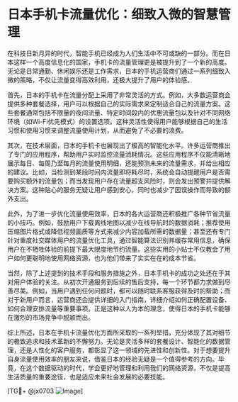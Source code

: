 # 日本手机卡流量优化：细致入微的智慧管理

在科技日新月异的时代，智能手机已经成为人们生活中不可或缺的一部分。而在日本这样一个高度信息化的国家，手机卡的流量管理更是被提升到了一个新的高度。无论是日常通勤、休闲娱乐还是工作需求，日本的手机运营商们通过一系列细致入微的策略，不仅让流量变得高效利用，还极大提升了用户的体验感。

首先，日本的手机卡在流量分配上采用了非常灵活的方式。例如，大多数运营商会提供多种套餐选择，用户可以根据自己的实际需求来定制适合自己的流量方案。这些套餐通常包括不限量的夜间流量、特定时间段内的优惠流量包以及针对不同网络环境（如Wi-Fi优先模式）的设置选项。这种灵活性使得用户能够根据自己的生活习惯和使用习惯来调整流量使用计划，从而避免了不必要的浪费。

其次，在技术层面，日本的手机卡也展现出了极高的智能化水平。许多运营商推出了专门的应用程序，帮助用户实时监控流量消耗情况。这些应用程序不仅能清晰地展示每日、每周乃至每月的流量使用明细，还能预测未来的流量需求，并给出相应的建议。比如，当检测到某段时间内流量即将耗尽时，系统会自动提醒用户是否需要购买额外的流量包；而当发现用户存在流量超支风险时，则会发出预警并提供解决方案。这种贴心的服务无疑让用户感到安心，同时也减少了因误操作而导致的额外支出。

此外，为了进一步优化流量使用效率，日本的各大运营商还积极推广各种节省流量的小技巧。例如，鼓励用户下载离线地图以减少在线导航时的数据消耗；推荐使用压缩图片格式或降低视频画质等方式来减少内容加载所需的数据量；甚至还有专门针对重度社交媒体用户的流量优化工具，通过智能算法识别并缓存常用信息，确保用户在不牺牲体验的前提下最大限度地节约流量。这些实用的小贴士不仅教会了用户如何更聪明地使用网络资源，也为他们带来了实实在在的成本节省。

当然，除了上述提到的技术手段和服务措施之外，日本手机卡的成功之处还在于其对用户体验的关注。从初次开通服务到后续的售后支持，每一个环节都力求做到尽善尽美。例如，当用户遇到任何问题时，都可以随时联系客服获得及时的帮助；而对于新用户而言，运营商还会提供详细的入门指南，详细介绍如何正确配置设备、如何合理安排流量等重要事项。正是这种以人为本的理念，使得日本的手机卡能够在激烈的市场竞争中脱颖而出。

综上所述，日本在手机卡流量优化方面所采取的一系列举措，充分体现了其对细节的极致追求和技术革新的不懈努力。无论是灵活多样的套餐设计、智能化的数据管理，还是人性化的客户服务，都彰显了这一领域的先进性和创新性。对于想要提升自身流量使用效率的朋友来说，借鉴日本的经验无疑是一个值得参考的方向。毕竟，在这个数据驱动的时代，学会更好地管理和利用我们的网络资源，不仅是提高生活质量的重要途径，也是适应未来社会发展的必要技能。

[TG💪+ @jx0703 ![Image](https://github.com/user-attachments/assets/dbca1d08-cadb-493c-b0ec-ad6f7a83f270)]